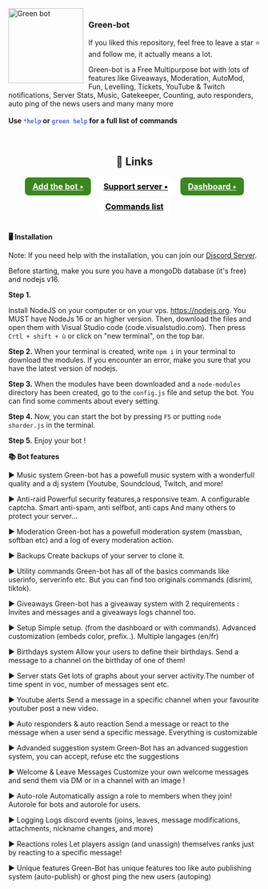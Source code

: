 <img width="150" height="150" align="left" style="float: left; margin: 0 10px 0 0;" alt="Green bot" src="https://cdn.discordapp.com/attachments/858004328170520606/870335874313904158/green-bot.png">
    <h3>Green-bot</h3>
        If you liked this repository, feel free to leave a star ⭐ and follow me, it actually means a lot.
    <br>
    <p>Green-bot is a Free Multipurpose bot with lots of features like Giveaways, Moderation, AutoMod, Fun, Levelling, Tickets, YouTube & Twitch notifications, Server Stats, Music, Gatekeeper, Counting, auto responders, auto ping of the news users and many
        many more <br> <br><strong>Use <code class= "code" style="color:#4B67F4!important">*help</code> or <code class= "code" style="color:#4B67F4!important">green help</code> for a full list of commands </strong>
    </p>
    <br>
    <center>
        <h2>🧷 Links</h2>
        <div class="flex" style="display: flex;justify-content: center;flex-wrap: wrap;">
            <a target="_blank" onclick="trackCampaignWebClick('', 'description');" style="  margin: 2px 5px;
                padding: 8px 15px;
                background-color: #3A871F;
                color: white;
                border-radius: 8px;
                font-size: 16px;
                font-weight: bold;" rel="nofollow" class="blue-btn" href="https://green-bot.app/invite"> Add the bot •</a>
            <a target="_blank" onclick="trackCampaignWebClick('', 'description');" rel="nofollow" style="  margin: 2px 5px;
                padding: 8px 15px;
                background-color: white;
                color: black;
                border-radius: 8px;
                font-size: 16px;
                font-weight: bold;" href="https://green-bot.app/discord"> Support server •</a>
            <a target="_blank" onclick="trackCampaignWebClick('', 'description');" rel="nofollow" style="  margin: 2px 5px;
                padding: 8px 15px;
                background-color: #3A871F;
                color: white;
                border-radius: 8px;
                font-size: 16px;
                font-weight: bold;" href="https://green-bot.app/profile"> Dashboard •</a>
            <a target="_blank" onclick="trackCampaignWebClick('', 'description');" rel="nofollow" style="  margin: 2px 5px;
                       padding: 8px 15px;
                       background-color: white;
                       color: black;
                       border-radius: 8px;
                       font-size: 16px;
                       font-weight: bold;" href="https://green-bot.app/commands"> Commands list </a>
        </div>
    </center>
    
 <br>  
 
**🖥 Installation**

Note: If you need help with the installation, you can join our [Discord Server](https://green-bot.app/discord).

Before starting, make you sure you have a mongoDb database (it's free) and nodejs v16.

__Step 1.__

Install NodeJS on your computer or on your vps. https://nodejs.org. You MUST have NodeJs 16 or an higher version.
Then, download the files and open them with Visual Studio code (code.visualstudio.com). Then press `Crtl + shift + ù` or click on "new terminal", on the top bar.

__Step 2.__
When your terminal is created, write `npm i` in your terminal to download the modules. 
If you encounter an error, make you sure that you have the latest version of nodejs.

__Step 3.__
When the modules have been downloaded and a `node-modules` directory has been created, go to the `config.js` file and setup the bot.
You can find some comments about every setting.

__Step 4.__
Now, you can start the bot by pressing `F5` or putting `node sharder.js` in the terminal.

__Step 5.__
Enjoy your bot !


**📚 Bot features**


► Music system
Green-bot has a powefull music system with a wonderfull quality and a dj system (Youtube, Soundcloud, Twitch, and more!

► Anti-raid
Powerful security features,a responsive team. A configurable captcha. Smart anti-spam, anti selfbot, anti caps And many others to protect your server...

► Moderation
Green-bot has a powefull moderation system (massban, softban etc) and a log of every moderation action.

► Backups
Create backups of your server to clone it.

► Utility commands
Green-bot has all of the basics commands like userinfo, serverinfo etc. But you can find too originals commands (disriml, tiktok).

► Giveaways
Green-bot has a giveaway system with 2 requirements : Invites and messages and a giveaways logs channel too.

► Setup
Simple setup. (from the dashboard or with commands). Advanced customization (embeds color, prefix..). Multiple langages (en/fr)

► Birthdays system
Allow your users to define their birthdays. Send a message to a channel on the birthday of one of them!

► Server stats
Get lots of graphs about your server activity.The number of time spent in voc, number of messages sent etc.

► Youtube alerts
Send a message in a specific channel when your favourite youtuber post a new video.

► Auto responders & auto reaction
Send a message or react to the message when a user send a specific message. Everything is customizable

► Advanded suggestion system
Green-Bot has an advanced suggestion system, you can accept, refuse etc the suggestions

► Welcome & Leave Messages
Customize your own welcome messages and send them via DM or in a channel with an image !

► Auto-role
Automatically assign a role to members when they join! Autorole for bots and autorole for users.

► Logging
Logs discord events (joins, leaves, message modifications, attachments, nickname changes, and more)

► Reactions roles
Let players assign (and unassign) themselves ranks just by reacting to a specific message!

► Unique features
Green-Bot has unique features too like auto publishing system (auto-publish) or ghost ping the new users (autoping)
